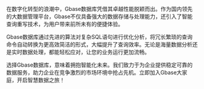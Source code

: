 在数字化转型的浪潮中，Gbase数据库凭借其卓越性能脱颖而出。作为国内领先的大数据管理平台，Gbase不仅具备强大的数据存储与处理能力，还引入了智能查询重写技术，为用户带来前所未有的便捷体验。

Gbase数据库通过先进的算法对复杂SQL语句进行优化分析，将冗长繁琐的查询命令自动转换为更高效简洁的形式，大幅提升了查询效率。无论是海量数据分析还是实时数据处理，都能轻松应对，让您的业务运行更加流畅。

选择Gbase数据库，意味着拥抱智能化未来。我们致力于为企业提供稳定可靠的数据服务，助力企业在竞争激烈的市场环境中抢占先机。立即加入Gbase大家庭，开启智慧数据之旅！